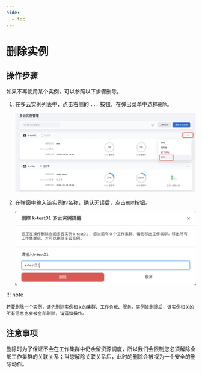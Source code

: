 ```yaml
---
hide:
  - toc
---
```


# 删除实例

## 操作步骤

如果不再使用某个实例，可以参照以下步骤删除。

1. 在多云实例列表中，点击右侧的 `...` 按钮，在弹出菜单中选择`删除`。

    ![delete](../images/delete01.png)

2. 在弹窗中输入该实例的名称，确认无误后，点击`删除`按钮。

    ![delete](../images/delete02.png)

!!! note

    若要删除一个实例，请先删除实例相关的集群、工作负载、服务。实例被删除后，该实例相关的所有信息也会被全部删除，请谨慎操作。

## 注意事项

删除时为了保证不会在工作集群中仍余留资源调度，所以我们会限制您必须解除全部工作集群的关联关系；当您解除关联关系后，此时的删除会被视为一个安全的删除动作。
